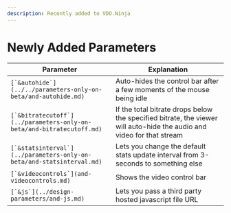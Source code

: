 ```yaml
---
description: Recently added to VDO.Ninja
---
```


# Newly Added Parameters

| Parameter                                                               | Explanation                                                                                                           |
| ----------------------------------------------------------------------- | --------------------------------------------------------------------------------------------------------------------- |
| ``[`&autohide`](../../parameters-only-on-beta/and-autohide.md)``        | Auto-hides the control bar after a few moments of the mouse being idle                                                |
| ``[`&bitratecutoff`](../parameters-only-on-beta/and-bitratecutoff.md)`` | If the total bitrate drops below the specified bitrate, the viewer will auto-hide the audio and video for that stream |
| ``[`&statsinterval`](../parameters-only-on-beta/and-statsinterval.md)`` | Lets you change the default stats update interval from 3-seconds to something else                                    |
| ``[`&videocontrols`](and-videocontrols.md)``                            | Shows the video control bar                                                                                           |
| ``[`&js`](../design-parameters/and-js.md)``                             | Lets you pass a third party hosted javascript file URL                                                                |
